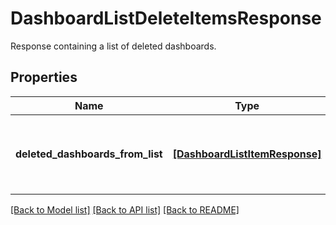# DashboardListDeleteItemsResponse

Response containing a list of deleted dashboards.

## Properties
Name | Type | Description | Notes
------------ | ------------- | ------------- | -------------
**deleted_dashboards_from_list** | [**[DashboardListItemResponse]**](DashboardListItemResponse.md) | List of dashboards deleted from the dashboard list. | [optional] 

[[Back to Model list]](README.md#documentation-for-models) [[Back to API list]](README.md#documentation-for-api-endpoints) [[Back to README]](README.md)


